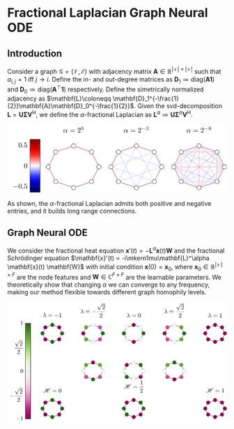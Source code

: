 # Fractional Laplacian Graph Neural ODE

## Introduction
Consider a graph $\mathcal{G}=(\mathcal{V}, \mathcal{E})$ with adjacency matrix $\mathbf{A}\in\mathbb{R}^{\lvert \mathcal{V} \rvert\times \lvert \mathcal{V} \rvert}$ such that $a_{i, j}=1$ iff $j\to i$.
Define the in- and out-degree matrices as $\mathbf{D}_1 \coloneqq \mathrm{diag}(\mathbf{A}\mathbf{1})$ and $\mathbf{D}_0 \coloneqq \mathrm{diag}(\mathbf{A}^\top\mathbf{1})$ respectively. Define the simetrically normalized adjacency as $\mathbf{L}\coloneqq \mathbf{D}_1^{-\frac{1}{2}}\mathbf{A}\mathbf{D}_0^{-\frac{1}{2}}$. Given the svd-decomposition $\mathbf{L} = \mathbf{U}\mathbf{\Sigma}\mathbf{V}^\mathrm{H}$, we define the $\alpha$-fractional Laplacian as $\mathbf{L}^\alpha\coloneqq\mathbf{U}\mathbf{\Sigma}^\alpha\mathbf{V}^\mathrm{H}$.

<div style="text-align:center">
    <img src="imgs/fractional_edges.svg">
</div>

As shown, the $\alpha$-fractional Laplacian admits both positive and negative entries, and it builds long range connections.

## Graph Neural ODE
We consider the fractional heat equation $\mathbf{x}'(t) = -\mathbf{L}^\alpha \mathbf{x}(t) \mathbf{W}$ and the fractional Schrödinger equation $\mathbf{x}'(t) = -i\mkern1mu\mathbf{L}^\alpha \mathbf{x}(t) \mathbf{W}$ with initial condition $\mathbf{x}(0)=\mathbf{x}_0$, where $\mathbf{x}_0\in\mathbb{R}^{\lvert \mathcal{V}\rvert \times F}$ are the node features and $\mathbf{W}\in\mathbb{C}^{F \times F}$ are the learnable parameters. We theoretically show that changing $\alpha$ we can converge to any frequency, making our method flexible towards different graph homophily levels.
<div style="text-align:center">
    <img src="imgs/C8_eigs.svg">
</div>



